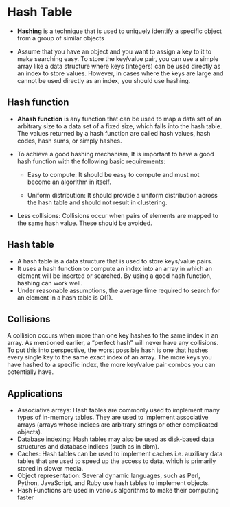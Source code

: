 # Hash Table

* **Hashing** is a technique that is used to uniquely identify a specific object from a group of similar objects

* Assume that you have an object and you want to assign a key to it to make searching easy. To store the key/value pair, you can use a simple array like a data structure where keys (integers) can be used directly as an index to store values. However, in cases where the keys are large and cannot be used directly as an index, you should use hashing.

## Hash function

* **Ahash function** is any function that can be used to map a data set of an arbitrary size to a data set of a fixed size, which falls into the hash table. The values returned by a hash function are called hash values, hash codes, hash sums, or simply hashes.

* To achieve a good hashing mechanism, It is important to have a good hash function with the following basic requirements:

  * Easy to compute: It should be easy to compute and must not become an algorithm in itself.

  * Uniform distribution: It should provide a uniform distribution across the hash table and should not result in clustering.

* Less collisions: Collisions occur when pairs of elements are mapped to the same hash value. These should be avoided.

## Hash table

* A hash table is a data structure that is used to store keys/value pairs.
* It uses a hash function to compute an index into an array in which an element will be inserted or searched. By using a good hash function, hashing can work well.
* Under reasonable assumptions, the average time required to search for an element in a hash table is O(1).

## Collisions
A collision occurs when more than one key hashes to the same index in an array. As mentioned earlier, a “perfect hash” will never have any collisions. To put this into perspective, the worst possible hash is one that hashes every single key to the same exact index of an array. The more keys you have hashed to a specific index, the more key/value pair combos you can potentially have.
 
## Applications

* Associative arrays: Hash tables are commonly used to implement many types of in-memory tables. They are used to implement associative arrays (arrays whose indices are arbitrary strings or other complicated objects).
* Database indexing: Hash tables may also be used as disk-based data structures and database indices (such as in dbm).
* Caches: Hash tables can be used to implement caches i.e. auxiliary data tables that are used to speed up the access to data, which is primarily stored in slower media.
* Object representation: Several dynamic languages, such as Perl, Python, JavaScript, and Ruby use hash tables to implement objects.
* Hash Functions are used in various algorithms to make their computing faster  